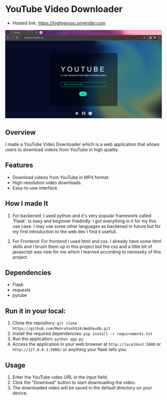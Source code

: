 # YouTube Video Downloader

- Hosted link: https://highresyou.onrender.com

![YouTube Video Downloader Screenshot](ss.png)

## Overview

I made a YouTube Video Downloader which is a web application that allows users to download videos from YouTube in high quality.

## Features

- Download videos from YouTube in MP4 format.
- High-resolution video downloads.
- Easy-to-use interface.

## How I made It

1. For backened: I used python and it's very popular framework called 'Flask'. Is easy and beginner friedndly. I got everything in it for my this use case. I may use some other languages as backened in future but for my first introduction to the web dev I find it usefull.

2. For Frontend: For frontend I used html and css. I already have some html skills and I brush them up in this project but the css and a little bit of javascript was new for me which I learned according to necessity of this project.

## Dependencies

- Flask
- requests
- pytube

## Run it in your local:

1. Clone the repository: `git clone https://github.com/MehraYash524/WebDevOb.git`
2. Install the required dependencies: `pip install -r requirements.txt`
3. Run the application: `python app.py`
4. Access the application in your web browser at `http://localhost:5000` or `http://127.0.0.1:5000/` or anything your flask tells you.

## Usage

1. Enter the YouTube video URL in the input field.
2. Click the "Download" button to start downloading the video.
3. The downloaded video will be saved in the default directory on your device.

